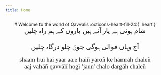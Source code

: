 ```yaml
---
title: Home
---
```

<center>
# Welcome to the world of Qavvalis :octicons-heart-fill-24:{ .heart }
</center>


<div style="font-family:Jameel Noori Nastaleeq; font-size:1.5em; text-align:center">
شام ہوئی ہے یار آئے ہیں یاروں کے ہم راہ چلیں   
<br>
<br>
آج وہاں قوالی ہوگی جونؔ چلو درگاہ چلیں 
</div>
<br>
<div style="font-family:Albert Sans; font-weight: normal; font-size:1.4em;text-align:center">
shaam huī hai yaar aa.e haiñ yāroñ ke hamrāh chaleñ         
<br>aaj vahāñ qavvālī hogī 'jaun' chalo dargāh chaleñ   
</div>